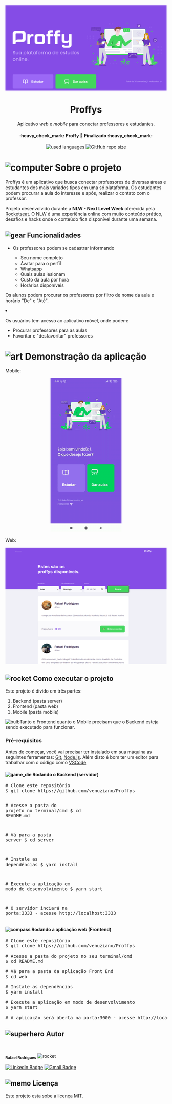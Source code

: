<img alt="Banner" src="./assets/banner.png">

<h1 align="center">Proffys</h1>
<p align="center">Aplicativo <i>web</i> e <i>mobile</I> para conectar professores e estudantes.</p>

<h4 align="center"> 
	:heavy_check_mark:  Proffy 🚀 Finalizado  :heavy_check_mark:
</h4>

<p align="center">
  <img alt="used languages" src="https://img.shields.io/badge/languages-2-green">  
  <img alt="GitHub repo size" src="https://img.shields.io/github/repo-size/venuziano/Proffys">
</p>

<img class="emoji" alt="computer" height="20" width="20" src="https://github.githubassets.com/images/icons/emoji/unicode/1f4bb.png"> Sobre o projeto
=================

<p> Proffys é um aplicativo que busca conectar professores de diversas áreas e estudantes dos mais variados tipos em uma só plataforma. Os estudantes podem procurar a aula do interesse e após, realizar o contato com o professor. </p>

<p>Projeto desenvolvido durante a <strong>NLW - Next Level Week</strong> oferecida pela <a href="https://blog.rocketseat.com.br/primeira-next-level-week/" rel="nofollow">Rocketseat</a>.
O NLW é uma experiência online com muito conteúdo prático, desafios e hacks onde o conteúdo fica disponível durante uma semana.</p>

<h2><a fallback-src="https://github.githubassets.com/images/icons/emoji/unicode/2699.png"><img class="emoji" alt="gear" height="20" width="20" src="https://github.githubassets.com/images/icons/emoji/unicode/2699.png"></g-emoji> Funcionalidades</h2>

<ul>
  <li>
  <p> Os professores podem se cadastrar informando</p>
    <ul class="contains-task-list">
      <li> Seu nome completo</li>
      <li> Avatar para o perfil</li>
      <li> Whatsapp</li>
      <li> Quais aulas lesionam </li>
      <li> Custo da aula por hora </li>
      <li> Horários disponíveis </li>
    </ul>
  </li>
</ul>

<p> Os alunos podem procurar os professores por filtro de nome da aula e horário "De" e "Até".</p>
  <li>
    <p> Os usuários tem acesso ao aplicativo móvel, onde podem:</p>
    <ul>
      <li> Procurar professores para as aulas</li>
      <li> Favoritar e "desfavoritar" professores</li>
    </ul>
  </li>
</ul>



<img class="emoji" alt="art" height="20" width="20" src="https://github.githubassets.com/images/icons/emoji/unicode/1f3a8.png"> Demonstração da aplicação
=================
Mobile:
<p align="center">
  <img alt="Procurar aulas" src="./assets/proffys.gif">
</p>

Web:
<p align="center" >
  <img alt="Procurar aulas" src="./assets/study.png">
</p>

<h2><a fallback-src="https://github.githubassets.com/images/icons/emoji/unicode/1f680.png"><img class="emoji" alt="rocket" height="20" width="20" src="https://github.githubassets.com/images/icons/emoji/unicode/1f680.png"></g-emoji> Como executar o projeto</h2>
<p>Este projeto é divido em três partes:</p>
<ol>
  <li>Backend (pasta server)</li>
  <li>Frontend (pasta web)</li>
  <li>Mobile (pasta mobile)</li>
</ol>
<p><g-emoji class="g-emoji" alias="bulb" fallback-src="https://github.githubassets.com/images/icons/emoji/unicode/1f4a1.png"><img class="emoji" alt="bulb" height="20" width="20" src="https://github.githubassets.com/images/icons/emoji/unicode/1f4a1.png"></g-emoji>Tanto o Frontend quanto o Mobile precisam que o Backend esteja sendo executado para funcionar.</p>

<h3><a></path></svg></a>Pré-requisitos</h3>

<p>Antes de começar, você vai precisar ter instalado em sua máquina as seguintes ferramentas:
<a href="https://git-scm.com" rel="nofollow">Git</a>, <a href="https://nodejs.org/en/" rel="nofollow">Node.js</a>.
Além disto é bom ter um editor para trabalhar com o código como <a href="https://code.visualstudio.com/" rel="nofollow">VSCode</a></p>

<h4><a fallback-src="https://github.githubassets.com/images/icons/emoji/unicode/1f3b2.png"><img class="emoji" alt="game_die" height="20" width="20" src="https://github.githubassets.com/images/icons/emoji/unicode/1f3b2.png"></g-emoji> Rodando o Backend (servidor)</h4>

<div class="highlight highlight-source-shell"><pre><span class="pl-c"><span class="pl-c">#</span> Clone este repositório</span>
$ git clone https://github.com/venuziano/Proffys

<span class="pl-c"><span class="pl-c">#</span> Acesse a pasta do projeto no terminal/cmd</span>
$ <span class="pl-c1">cd</span> README.md

<span class="pl-c"><span class="pl-c">#</span> Vá para a pasta server</span>
$ <span class="pl-c1">cd</span> server

<span class="pl-c"><span class="pl-c">#</span> Instale as dependências</span>
$ yarn install

<span class="pl-c"><span class="pl-c">#</span> Execute a aplicação em modo de desenvolvimento</span>
$ yarn start

<span class="pl-c"><span class="pl-c">#</span> O servidor inciará na porta:3333 - acesse http://localhost:3333 </span>
</pre></div>

<h4><a fallback-src="https://github.githubassets.com/images/icons/emoji/unicode/1f9ed.png"><img class="emoji" alt="compass" height="20" width="20" src="https://github.githubassets.com/images/icons/emoji/unicode/1f9ed.png"></g-emoji> Rodando a aplicação web (Frontend)</h4>

<pre><span class="pl-c"><span class="pl-c">#</span> Clone este repositório</span>
$ git clone https://github.com/venuziano/Proffys

<span class="pl-c"><span class="pl-c">#</span> Acesse a pasta do projeto no seu terminal/cmd</span>
$ <span class="pl-c1">cd</span> README.md

<span class="pl-c"><span class="pl-c">#</span> Vá para a pasta da aplicação Front End</span>
$ <span class="pl-c1">cd</span> web

<span class="pl-c"><span class="pl-c">#</span> Instale as dependências</span>
$ yarn install

<span class="pl-c"><span class="pl-c">#</span> Execute a aplicação em modo de desenvolvimento</span>
$ yarn start

<span class="pl-c"><span class="pl-c">#</span> A aplicação será aberta na porta:3000 - acesse http://localhost:3000</span>
</pre>

<h2><a fallback-src="https://github.githubassets.com/images/icons/emoji/unicode/1f9b8.png"><img class="emoji" alt="superhero" height="20" width="20" src="https://github.githubassets.com/images/icons/emoji/unicode/1f9b8.png"></g-emoji> Autor</h2>

<img src="https://avatars3.githubusercontent.com/u/15386984?s=460&u=a927908b5d7306d6d5eb234da4094b4a9c7dbdb4&v=4" width="100px;" alt="" style="max-width:100%;">

<sub><b>Rafael Rodrigues</b></sub>
<img class="emoji" alt="rocket" height="20" width="20" src="https://github.githubassets.com/images/icons/emoji/unicode/1f680.png">

[![Linkedin Badge](https://img.shields.io/badge/-Rafael-blue?style=flat-square&logo=Linkedin&logoColor=white&link=https://www.linkedin.com/in/rafaelRodr1gues/)](https://www.linkedin.com/in/rafaelRodr1gues/) 
[![Gmail Badge](https://img.shields.io/badge/-rafael.silva@universo.univates.br-c14438?style=flat-square&logo=Gmail&logoColor=white&link=mailto:rafael.silva@universo.univates.br)](mailto:rafael.silva@universo.univates.br)

<h2><a fallback-src="https://github.githubassets.com/images/icons/emoji/unicode/1f4dd.png"><img class="emoji" alt="memo" height="20" width="20" src="https://github.githubassets.com/images/icons/emoji/unicode/1f4dd.png"></g-emoji> Licença</h2>

<p>Este projeto esta sobe a licença <a href="/tgmarinho/README-ecoleta/blob/master/LICENSE">MIT</a>.</p>
